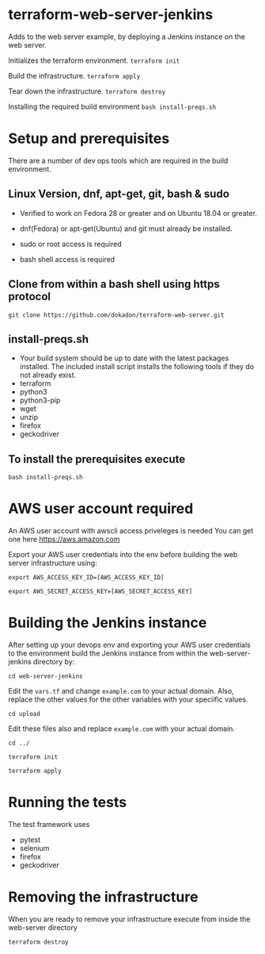# terraform-web-server-jenkins
Adds to the web server example, by deploying a Jenkins instance on the web server.

Initializes the terraform environment.
``terraform init``

Build the infrastructure.
``terraform apply``

Tear down the infrastructure.
``terraform destroy``

Installing the required build environment
``bash install-preqs.sh``

# Setup and prerequisites

There are a number of dev ops tools which are required in the build environment.

## Linux Version, dnf, apt-get, git, bash & sudo
* Verified to work on Fedora 28 or greater and on Ubuntu 18.04 or greater.

* dnf(Fedora) or apt-get(Ubuntu) and git must already be installed.

* sudo or root access is required

* bash shell access is required

## Clone from within a bash shell using https protocol

``git clone https://github.com/dokadon/terraform-web-server.git``

## install-preqs.sh
* Your build system should be up to date with the latest packages installed.  The included install script installs the following tools if they do not already exist.
* terraform
* python3
* python3-pip
* wget
* unzip
* firefox
* geckodriver

## To install the prerequisites execute

``bash install-preqs.sh``

# AWS user account required
An AWS user account with awscli access priveleges is needed
You can get one here https://aws.amazon.com

Export your AWS user credentials into the env before building the web server infrastructure using:

``export AWS_ACCESS_KEY_ID=[AWS_ACCESS_KEY_ID]``

``export AWS_SECRET_ACCESS_KEY=[AWS_SECRET_ACCESS_KEY]``

# Building the Jenkins instance

After setting up your devops env and exporting your AWS user credentials to the environment build the Jenkins instance from within the web-server-jenkins directory by:

``cd web-server-jenkins``

Edit the ``vars.tf`` and change ``example.com`` to your actual domain.  Also, replace the other values for the other variables with your speciific values.

``cd upload``

Edit these files also and replace ``example.com`` with your actual domain.

``cd ../``

``terraform init``

``terraform apply``

# Running the tests

The test framework uses
* pytest
* selenium
* firefox
* geckodriver

# Removing the infrastructure

When you are ready to remove your infrastructure execute from inside the web-server directory

``terraform destroy``
